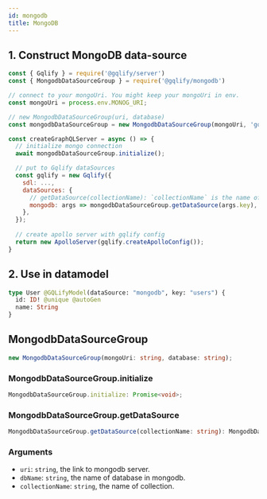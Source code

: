 ```yaml
---
id: mongodb
title: MongoDB
---
```


## 1. Construct MongoDB data-source
```js
const { Gqlify } = require('@gqlify/server')
const { MongodbDataSourceGroup } = require('@gqlify/mongodb')

// connect to your mongoUri. You might keep your mongoUri in env.
const mongoUri = process.env.MONOG_URI;

// new MongodbDataSourceGroup(uri, database)
const mongodbDataSourceGroup = new MongodbDataSourceGroup(mongoUri, 'gqlify');

const createGraphQLServer = async () => {
  // initialize mongo connection
  await mongodbDataSourceGroup.initialize();

  // put to Gqlify dataSources
  const gqlify = new Gqlify({
    sdl: ...,
    dataSources: {
      // getDataSource(collectionName): `collectionName` is the name of the collection you'd like to use
      mongodb: args => mongodbDataSourceGroup.getDataSource(args.key),
    },
  });
  
  // create apollo server with gqlify config
  return new ApolloServer(gqlify.createApolloConfig());
}
```

## 2. Use in datamodel
```graphql
type User @GQLifyModel(dataSource: "mongodb", key: "users") {
  id: ID! @unique @autoGen
  name: String
}
```

## MongodbDataSourceGroup
```ts
new MongodbDataSourceGroup(mongoUri: string, database: string);
```

### MongodbDataSourceGroup.initialize
```ts
MongodbDataSourceGroup.initialize: Promise<void>;
```

### MongodbDataSourceGroup.getDataSource
```ts
MongodbDataSourceGroup.getDataSource(collectionName: string): MongodbDataSource;
```

### Arguments
* `uri`: `string`, the link to mongodb server.
* `dbName`: `string`, the name of database in mongodb.
* `collectionName`: `string`, the name of collection.
